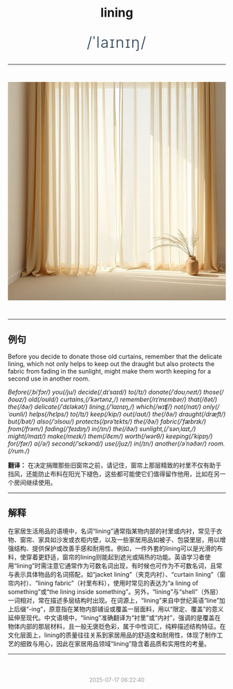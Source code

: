 <div align="center">

# lining

<div style="margin: 30px 0;">
<h1 style="font-size: 2.5em; font-weight: 300; letter-spacing: 2px; margin: 0; color: #2c3e50;">
/ˈlaɪnɪŋ/
</h1>
</div>

</div>

---

<div align="center" style="margin: 40px 0;">

![lining](images/lining.png)

</div>

---

## 例句

Before you decide to donate those old curtains, remember that the delicate lining, which not only helps to keep out the draught but also protects the fabric from fading in the sunlight, might make them worth keeping for a second use in another room.

*Before(/ˌbiˈfɔr/) you(/ju/) decide(/ˌdɪˈsaɪd/) to(/tɪ/) donate(/ˈdoʊˌneɪt/) those(/ðoʊz/) old(/oʊld/) curtains,(/ˈkərtənz,/) remember(/rɪˈmɛmbər/) that(/ðət/) the(/ðə/) delicate(/ˈdɛləkət/) lining,(/ˈlaɪnɪŋ,/) which(/wɪʧ/) not(/nɑt/) only(/ˈoʊnli/) helps(/hɛlps/) to(/tɪ/) keep(/kip/) out(/aʊt/) the(/ðə/) draught(/dræft/) but(/bət/) also(/ˈɔlsoʊ/) protects(/prəˈtɛkts/) the(/ðə/) fabric(/ˈfæbrɪk/) from(/frəm/) fading(/ˈfeɪdɪŋ/) in(/ɪn/) the(/ðə/) sunlight,(/ˈsənˌlaɪt,/) might(/maɪt/) make(/meɪk/) them(/ðɛm/) worth(/wərθ/) keeping(/ˈkipɪŋ/) for(/fər/) a(/ə/) second(/ˈsɛkənd/) use(/juz/) in(/ɪn/) another(/əˈnəðər/) room.(/rum./)*

**翻译：** 在决定捐赠那些旧窗帘之前，请记住，窗帘上那层精致的衬里不仅有助于挡风，还能防止布料在阳光下褪色，这些都可能使它们值得留作他用，比如在另一个房间继续使用。

---

## 解释

在家居生活用品的语境中，名词“lining”通常指某物内部的衬里或内衬，常见于衣物、窗帘、家具如沙发或衣柜内壁，以及一些家居用品如被子、包袋里层，用以增强结构、提供保护或改善手感和耐用性。例如，一件外套的lining可以是光滑的布料，使穿着更舒适，窗帘的lining则能起到遮光或隔热的功能。英语学习者使用“lining”时需注意它通常作为可数名词出现，有时候也可作为不可数名词，且常与表示具体物品的名词搭配，如“jacket lining”（夹克内衬）、“curtain lining”（窗帘内衬）、“lining fabric”（衬里布料），使用时常见的表达为“a lining of something”或“the lining inside something”。另外，“lining”与“shell”（外层）一词相对，常在描述多层结构时出现。在词源上，“lining”来自中世纪英语“line”加上后缀“-ing”，原意指在某物内部铺设或覆盖一层面料，用以“限定、覆盖”的意义延伸至现代。中文语境中，“lining”准确翻译为“衬里”或“内衬”，强调的是覆盖在物体内部的那层材料，且一般无褒贬色彩，属于中性词汇，纯粹描述结构特征。在文化层面上，lining的质量往往关系到家居用品的舒适度和耐用性，体现了制作工艺的细致与用心，因此在家居用品领域“lining”隐含着品质和实用性的考量。


---

<div align="center" style="margin-top: 50px;">
<small style="color: #999; font-size: 0.9em;">2025-07-17 06:22:40</small>
</div>
